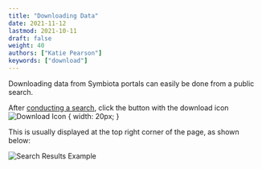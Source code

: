 ```yaml
---
title: "Downloading Data"
date: 2021-11-12
lastmod: 2021-10-11
draft: false
weight: 40
authors: ["Katie Pearson"]
keywords: ["download"]
---
```


Downloading data from Symbiota portals can easily be done from a public search.

After [conducting a search](https://biokic.github.io/symbiota-docs/user/search/), click the button with the download icon ![Download Icon](https://biokic.github.io/symbiota-docs/images/dl2.png) { width: 20px; }

This is usually displayed at the top right corner of the page, as shown below:

![Search Results Example](https://biokic.github.io/symbiota-docs/images/search3.PNG)
